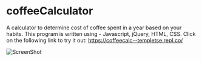 # coffeeCalculator
A calculator to determine cost of coffee spent in a year based on your habits. 
This program is written using - Javascript, jQuery, HTML, CSS.
Click on the following link to try it out: 
https://coffeecalc--templetse.repl.co/

![ScreenShot](https://raw.github.com/temptgithub/coffeeCalculator/coffee.jpg)
